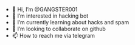 - 👋 Hi, I’m @GANGSTER001
- 👀 I’m interested in hacking bot
- 🌱 I’m currently learning about hacks and spam
- 💞️ I’m looking to collaborate on github
- 📫 How to reach me via telegram

<!---
GANGSTER162004/GANGSTER162004 is a ✨ special ✨ repository because its `README.md` (this file) appears on your GitHub profile.
You can click the Preview link to take a look at your changes.
--->
